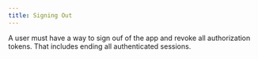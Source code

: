 ```yaml
---
title: Signing Out
---
```

A user must have a way to sign ouf of the app and revoke all authorization tokens. That includes ending all authenticated sessions.
